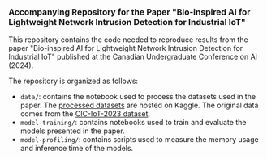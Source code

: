 ### Accompanying Repository for the Paper "Bio-inspired AI for Lightweight Network Intrusion Detection for Industrial IoT"

This repository contains the code needed to reproduce results from the paper "Bio-inspired AI for Lightweight Network Intrusion Detection for Industrial IoT" published at the Canadian Undergraduate Conference on AI (2024).

The repository is organized as follows:
- `data/`: contains the notebook used to process the datasets used in the paper. The [processed datasets](https://www.kaggle.com/code/yenzeinkok/creating-a-smaller-dataset-for-ciciot2023/output?select=0.001percent_2classes.csv) are hosted on Kaggle. The original data comes from the [CIC-IoT-2023 dataset](https://www.kaggle.com/datasets/madhavmalhotra/unb-cic-iot-dataset).
- `model-training/`: contains notebooks used to train and evaluate the models presented in the paper.
- `model-profiling/`: contains scripts used to measure the memory usage and inference time of the models.  
